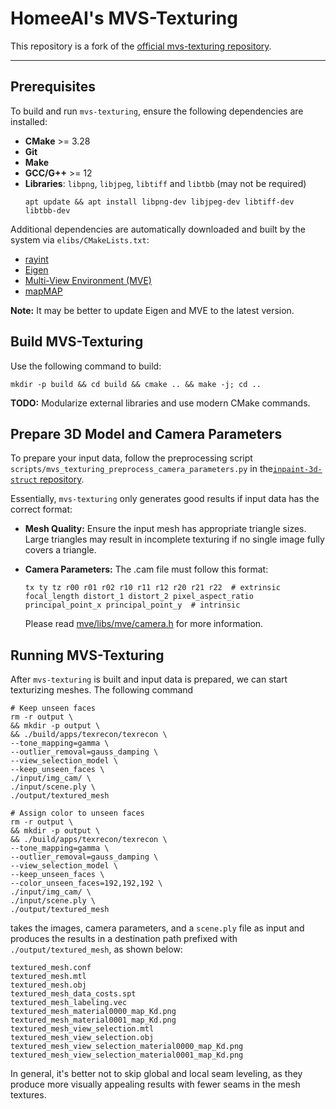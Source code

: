 # HomeeAI's MVS-Texturing

This repository is a fork of the [official mvs-texturing
repository](https://github.com/nmoehrle/mvs-texturing).

---

## Prerequisites

To build and run `mvs-texturing`, ensure the following dependencies are installed:

- **CMake** >= 3.28  
- **Git**  
- **Make**  
- **GCC/G++** >= 12  
- **Libraries**: `libpng`, `libjpeg`, `libtiff` and `libtbb` (may not be required)
  ```shell
  apt update && apt install libpng-dev libjpeg-dev libtiff-dev libtbb-dev
  ```

Additional dependencies are automatically downloaded and built by the system via
`elibs/CMakeLists.txt`:

- [rayint](https://github.com/nmoehrle/rayint)
- [Eigen](http://eigen.tuxfamily.org)  
- [Multi-View Environment (MVE)](https://github.com/nmoehrle/mve.git)  
- [mapMAP](https://github.com/dthuerck/mapmap_cpu.git)  

**Note:** It may be better to update Eigen and MVE to the latest version.

## Build MVS-Texturing

Use the following command to build:

```
mkdir -p build && cd build && cmake .. && make -j; cd ..
```

**TODO:** Modularize external libraries and use modern CMake
commands.

## Prepare 3D Model and Camera Parameters

To prepare your input data, follow the preprocessing script
`scripts/mvs_texturing_preprocess_camera_parameters.py` in
the[`inpaint-3d-struct`
repository](https://github.com/homee-ai/inpaint-3d-struct).

Essentially, `mvs-texturing` only generates good results if input data has the
correct format:

- **Mesh Quality:** Ensure the input mesh has appropriate triangle sizes. Large
  triangles may result in incomplete texturing if no single image fully covers a
  triangle.

- **Camera Parameters:** The .cam file must follow this format:

    ```
    tx ty tz r00 r01 r02 r10 r11 r12 r20 r21 r22  # extrinsic
    focal_length distort_1 distort_2 pixel_aspect_ratio principal_point_x principal_point_y  # intrinsic
    ```

    Please read
    [mve/libs/mve/camera.h](https://github.com/simonfuhrmann/mve/blob/master/libs/mve/camera.h)
    for more information.


## Running MVS-Texturing

After `mvs-texturing` is built and input data is prepared, we can start texturizing meshes. The
following command

```shell
# Keep unseen faces
rm -r output \
&& mkdir -p output \
&& ./build/apps/texrecon/texrecon \
--tone_mapping=gamma \
--outlier_removal=gauss_damping \
--view_selection_model \
--keep_unseen_faces \
./input/img_cam/ \
./input/scene.ply \
./output/textured_mesh

# Assign color to unseen faces
rm -r output \
&& mkdir -p output \
&& ./build/apps/texrecon/texrecon \
--tone_mapping=gamma \
--outlier_removal=gauss_damping \
--view_selection_model \
--keep_unseen_faces \
--color_unseen_faces=192,192,192 \
./input/img_cam/ \
./input/scene.ply \
./output/textured_mesh
```

takes the images, camera parameters, and a `scene.ply` file as input and produces
the results in a destination path prefixed with `./output/textured_mesh`, as
shown below: 

```
textured_mesh.conf
textured_mesh.mtl
textured_mesh.obj
textured_mesh_data_costs.spt
textured_mesh_labeling.vec
textured_mesh_material0000_map_Kd.png
textured_mesh_material0001_map_Kd.png
textured_mesh_view_selection.mtl
textured_mesh_view_selection.obj
textured_mesh_view_selection_material0000_map_Kd.png
textured_mesh_view_selection_material0001_map_Kd.png
```

In general, it's better not to skip global and local seam leveling, as they
produce more visually appealing results with fewer seams in the mesh textures.
